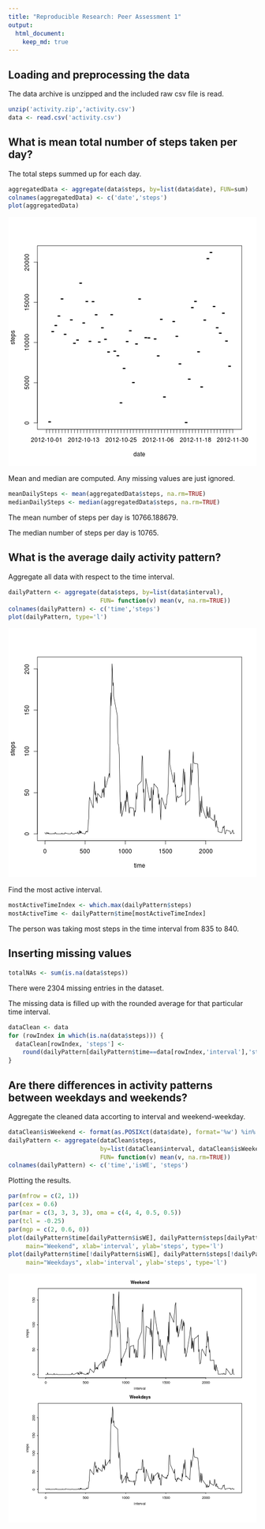 ```yaml
---
title: "Reproducible Research: Peer Assessment 1"
output: 
  html_document:
    keep_md: true
---
```



## Loading and preprocessing the data

The data archive is unzipped and the included raw csv file is read.


```r
unzip('activity.zip','activity.csv')
data <- read.csv('activity.csv')
```

## What is mean total number of steps taken per day?

The total steps summed up for each day.


```r
aggregatedData <- aggregate(data$steps, by=list(data$date), FUN=sum)
colnames(aggregatedData) <- c('date','steps')
plot(aggregatedData)
```

![plot of chunk stepsperday](figure/stepsperday-1.png) 

Mean and median are computed. Any missing values are just ignored.


```r
meanDailySteps <- mean(aggregatedData$steps, na.rm=TRUE)
medianDailySteps <- median(aggregatedData$steps, na.rm=TRUE)
```

The mean number of steps per day is 10766.188679.

The median number of steps per day is 10765.

## What is the average daily activity pattern?

Aggregate all data with respect to the time interval.

```r
dailyPattern <- aggregate(data$steps, by=list(data$interval), 
                          FUN= function(v) mean(v, na.rm=TRUE))
colnames(dailyPattern) <- c('time','steps')
plot(dailyPattern, type='l')
```

![plot of chunk dailypattern](figure/dailypattern-1.png) 

Find the most active interval.


```r
mostActiveTimeIndex <- which.max(dailyPattern$steps)
mostActiveTime <- dailyPattern$time[mostActiveTimeIndex]
```

The person was taking most steps in the time interval from 835 to 840.

## Inserting missing values


```r
totalNAs <- sum(is.na(data$steps))
```

There were 2304 missing entries in the dataset.

The missing data is filled up with the rounded average for that particular time interval.


```r
dataClean <- data
for (rowIndex in which(is.na(data$steps))) {
  dataClean[rowIndex, 'steps'] <- 
    round(dailyPattern[dailyPattern$time==data[rowIndex,'interval'],'steps'])
}
```

## Are there differences in activity patterns between weekdays and weekends?

Aggregate the cleaned data accorting to interval and weekend-weekday.


```r
dataClean$isWeekend <- format(as.POSIXct(data$date), format='%w') %in% c(0,6)
dailyPattern <- aggregate(dataClean$steps, 
                          by=list(dataClean$interval, dataClean$isWeekend), 
                          FUN= function(v) mean(v, na.rm=TRUE))
colnames(dailyPattern) <- c('time','isWE', 'steps')
```

Plotting the results.


```r
par(mfrow = c(2, 1))
par(cex = 0.6)
par(mar = c(3, 3, 3, 3), oma = c(4, 4, 0.5, 0.5))
par(tcl = -0.25)
par(mgp = c(2, 0.6, 0))
plot(dailyPattern$time[dailyPattern$isWE], dailyPattern$steps[dailyPattern$isWE], 
     main="Weekend", xlab='interval', ylab='steps', type='l')
plot(dailyPattern$time[!dailyPattern$isWE], dailyPattern$steps[!dailyPattern$isWE], 
     main="Weekdays", xlab='interval', ylab='steps', type='l')
```

![plot of chunk weeklypattern](figure/weeklypattern-1.png) 

